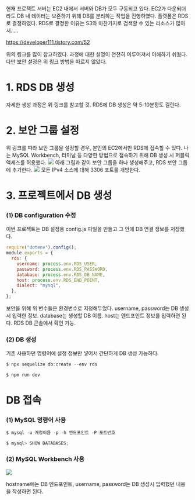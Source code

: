 현재 프로젝트 서버는 EC2 내에서 서버와 DB가 모두 구동되고 있다. EC2가 다운되더라도 DB 내 데이터는 보존하기 위해 DB를 분리하는 작업을 진행하였다. 플랫폼은 RDS로 결정하였다. RDS로 결정한 이유는 S3와 마찬가지로 검색할 수 있는 리소스가 많아서.....

https://developer111.tistory.com/52

위의 링크를 많이 참고하였다. 과정에 대한 설명이 천천히 이루어져서 이해하기 쉬웠다. 다만 보안 설정은 위 링크 방법을 따르지 않았다.

# 1. RDS DB 생성

자세한 생성 과정은 위 링크를 참고할 것. RDS에 DB 생성은 약 5-10분정도 걸린다.

# 2. 보안 그룹 설정

위 링크를 따라 보안 그룹을 설정할 경우, 본인의 EC2에서만 RDS에 접속할 수 있다. 나는 MySQL Workbench, 터미널 등 다양한 방법으로 접속하기 위해 DB 생성 시 퍼블릭 액세스를 허용했다.
![](https://images.velog.io/images/goatyeonje/post/5509a0e5-f6fb-423e-b9e4-5d598491f75c/image.png)
아래 그림과 같이 보안 그룹을 하나 생성해주고, RDS 보안 그룹에 추가한다.
![](https://images.velog.io/images/goatyeonje/post/6643e55d-b8e1-4e2d-b5cd-74baaec0e4e0/image.png)
모든 IPv4 소스에 대해 3306 포트를 개방한다.

# 3. 프로젝트에서 DB 생성

### (1) DB configuration 수정

이번 프로젝트는 DB 설정용 config.js 파일을 만들고 그 안에 DB 연결 정보를 저장했다.

```jsx
require("dotenv").config();
module.exports = {
  rds: {
    username: process.env.RDS_USER,
    password: process.env.RDS_PASSWORD,
    database: process.env.RDS_DB_NAME,
    host: process.env.RDS_END_POINT,
    dialect: "mysql",
  },
};
```

보안을 위해 위 변수들은 환경변수로 지정해두었다.
username, password는 DB 생성시 입력한 정보.
database는 생성할 DB 이름.
host는 엔드포인트 정보를 입력하면 된다. RDS DB 콘솔에서 확인 가능.

### (2) DB 생성

기존 사용하던 명령어에 설정 정보만 넣어서 간단하게 DB 생성 가능하다.

```jsx
$ npx sequelize db:create --env rds

$ npm run dev
```

# DB 접속

### (1) MySQL 명령어 사용

```jsx
$ mysql -u 계정이름 -p -h 엔드포인트 -P 포트번호

$ mysql> SHOW DATABASES;

```

### (2) MySQL Workbench 사용

![](https://images.velog.io/images/goatyeonje/post/c2af75c0-ceb9-4c8f-8820-844bbee5f602/image.png)

hostname에는 DB 엔드포인트, username, password는 DB 생성시 입력했던 내용을 작성하면 된다.
